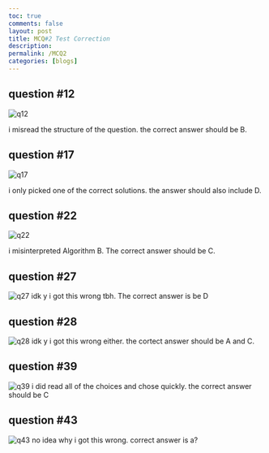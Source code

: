 ```yaml
---
toc: true
comments: false
layout: post
title: MCQ#2 Test Correction
description: 
permalink: /MCQ2
categories: [blogs] 
---
```


## question #12
![q12](/Danish_Cookies/images/q12.png)

i misread the structure of the question. the correct answer should be B.

## question #17
![q17](/Danish_Cookies/images/q17.png)

i only picked one of the correct solutions. the answer should also include D.

## question #22
![q22](/Danish_Cookies/images/Q22.png)

i misinterpreted Algorithm B. The correct answer should be C.

## question #27
![q27](/Danish_Cookies/images/Q27.png)
idk y i got this wrong tbh. The correct answer is be D

## question #28
![q28](/Danish_Cookies/images/q28.png)
idk y i got this wrong either. the cortect answer should be A and C. 


## question #39
![q39](/Danish_Cookies/images/Q39.png)
i did read all of the choices and chose quickly. the correct answer should be C


## question #43
![q43](/Danish_Cookies/images/Q43.png)
no idea why i got this wrong. correct answer is a?


